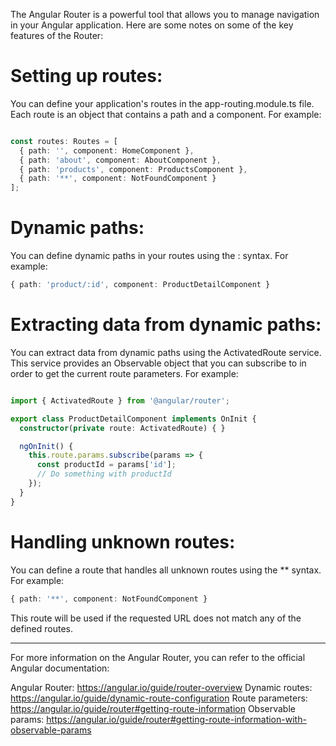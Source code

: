 The Angular Router is a powerful tool that allows you to manage navigation in your Angular application. Here are some notes on some of the key features of the Router:

# Setting up routes: 

You can define your application's routes in the app-routing.module.ts file. Each route is an object that contains a path and a component. For example:

```typescript

const routes: Routes = [
  { path: '', component: HomeComponent },
  { path: 'about', component: AboutComponent },
  { path: 'products', component: ProductsComponent },
  { path: '**', component: NotFoundComponent }
];
```

# Dynamic paths: 

You can define dynamic paths in your routes using the : syntax. For example:

```typescript
{ path: 'product/:id', component: ProductDetailComponent }
```

# Extracting data from dynamic paths: 

You can extract data from dynamic paths using the ActivatedRoute service. This service provides an Observable object that you can subscribe to in order to get the current route parameters. For example:

```typescript

import { ActivatedRoute } from '@angular/router';

export class ProductDetailComponent implements OnInit {
  constructor(private route: ActivatedRoute) { }

  ngOnInit() {
    this.route.params.subscribe(params => {
      const productId = params['id'];
      // Do something with productId
    });
  }
}
```

# Handling unknown routes: 

You can define a route that handles all unknown routes using the ** syntax. For example:

```typescript
{ path: '**', component: NotFoundComponent }
```

This route will be used if the requested URL does not match any of the defined routes.

---

For more information on the Angular Router, you can refer to the official Angular documentation:

Angular Router: https://angular.io/guide/router-overview
Dynamic routes: https://angular.io/guide/dynamic-route-configuration
Route parameters: https://angular.io/guide/router#getting-route-information
Observable params: https://angular.io/guide/router#getting-route-information-with-observable-params